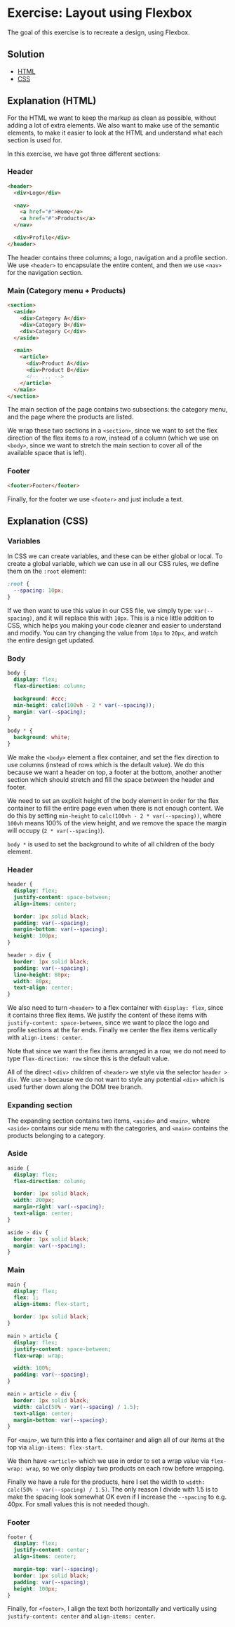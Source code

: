 # Exercise: Layout using Flexbox

The goal of this exercise is to recreate a design, using Flexbox.

## Solution

- [HTML](layout-using-flexbox.html)
- [CSS](layout-using-flexbox.css)

## Explanation (HTML)

For the HTML we want to keep the markup as clean as possible, without adding a lot of extra elements. We also want to make use of the semantic elements, to make it easier to look at the HTML and understand what each section is used for.

In this exercise, we have got three different sections:

### Header

```html
<header>
  <div>Logo</div>

  <nav>
    <a href="#">Home</a>
    <a href="#">Products</a>
  </nav>

  <div>Profile</div>
</header>
```

The header contains three columns; a logo, navigation and a profile section. We use `<header>` to encapsulate the entire content, and then we use `<nav>` for the navigation section.

### Main (Category menu + Products)

```html
<section>
  <aside>
    <div>Category A</div>
    <div>Category B</div>
    <div>Category C</div>
  </aside>

  <main>
    <article>
      <div>Product A</div>
      <div>Product B</div>
      <!-- ... -->
    </article>
  </main>
</section>
```

The main section of the page contains two subsections: the category menu, and the page where the products are listed.

We wrap these two sections in a `<section>`, since we want to set the flex direction of the flex items to a row, instead of a column (which we use on `<body>`, since we want to stretch the main section to cover all of the available space that is left).

### Footer

```html
<footer>Footer</footer>
```

Finally, for the footer we use `<footer>` and just include a text.

## Explanation (CSS)

### Variables

In CSS we can create variables, and these can be either global or local. To create a global variable, which we can use in all our CSS rules, we define them on the `:root` element:

```css
:root {
  --spacing: 10px;
}
```

If we then want to use this value in our CSS file, we simply type: `var(--spacing)`, and it will replace this with `10px`. This is a nice little addition to CSS, which helps you making your code cleaner and easier to understand and modify. You can try changing the value from `10px` to `20px`, and watch the entire design get updated.

### Body

```css
body {
  display: flex;
  flex-direction: column;

  background: #ccc;
  min-height: calc(100vh - 2 * var(--spacing));
  margin: var(--spacing);
}

body * {
  background: white;
}
```

We make the `<body>` element a flex container, and set the flex direction to use columns (instead of rows which is the default value). We do this because we want a header on top, a footer at the bottom, another another section which should stretch and fill the space between the header and footer.

We need to set an explicit height of the body element in order for the flex container to fill the entire page even when there is not enough content. We do this by setting `min-height` to `calc(100vh - 2 * var(--spacing))`, where `100vh` means 100% of the view height, and we remove the space the margin will occupy (`2 * var(--spacing)`).

`body *` is used to set the background to white of all children of the body element.

### Header

```css
header {
  display: flex;
  justify-content: space-between;
  align-items: center;

  border: 1px solid black;
  padding: var(--spacing);
  margin-bottom: var(--spacing);
  height: 100px;
}

header > div {
  border: 1px solid black;
  padding: var(--spacing);
  line-height: 80px;
  width: 80px;
  text-align: center;
}
```

We also need to turn `<header>` to a flex container with `display: flex`, since it contains three flex items. We justify the content of these items with `justify-content: space-between`, since we want to place the logo and profile sections at the far ends. Finally we center the flex items vertically with `align-items: center`.

Note that since we want the flex items arranged in a row, we do not need to type `flex-direction: row` since this is the default value.

All of the direct `<div>` children of `<header>` we style via the selector `header > div`. We use `>` because we do not want to style any potential `<div>` which is used further down along the DOM tree branch.

### Expanding section

The expanding section contains two items, `<aside>` and `<main>`, where `<aside>` contains our side menu with the categories, and `<main>` contains the products belonging to a category.

### Aside

```css
aside {
  display: flex;
  flex-direction: column;

  border: 1px solid black;
  width: 200px;
  margin-right: var(--spacing);
  text-align: center;
}

aside > div {
  border: 1px solid black;
  margin: var(--spacing);
}
```

### Main

```css
main {
  display: flex;
  flex: 1;
  align-items: flex-start;

  border: 1px solid black;
}

main > article {
  display: flex;
  justify-content: space-between;
  flex-wrap: wrap;

  width: 100%;
  padding: var(--spacing);
}

main > article > div {
  border: 1px solid black;
  width: calc(50% - var(--spacing) / 1.5);
  text-align: center;
  margin-bottom: var(--spacing);
}
```

For `<main>`, we turn this into a flex container and align all of our items at the top via `align-items: flex-start`.

We then have `<article>` which we use in order to set a wrap value via `flex-wrap: wrap`, so we only display two products on each row before wrapping.

Finally we have a rule for the products, here I set the width to `width: calc(50% - var(--spacing) / 1.5)`. The only reason I divide with 1.5 is to make the spacing look somewhat OK even if I increase the `--spacing` to e.g. 40px. For small values this is not needed though.

### Footer

```css
footer {
  display: flex;
  justify-content: center;
  align-items: center;

  margin-top: var(--spacing);
  border: 1px solid black;
  padding: var(--spacing);
  height: 100px;
}
```

Finally, for `<footer>`, I align the text both horizontally and vertically using `justify-content: center` and `align-items: center`.
